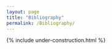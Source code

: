 ```yaml
---
layout: page
title: "Bibliography"
permalink: /Bibliography/
---
```

{% include under-construction.html %}
